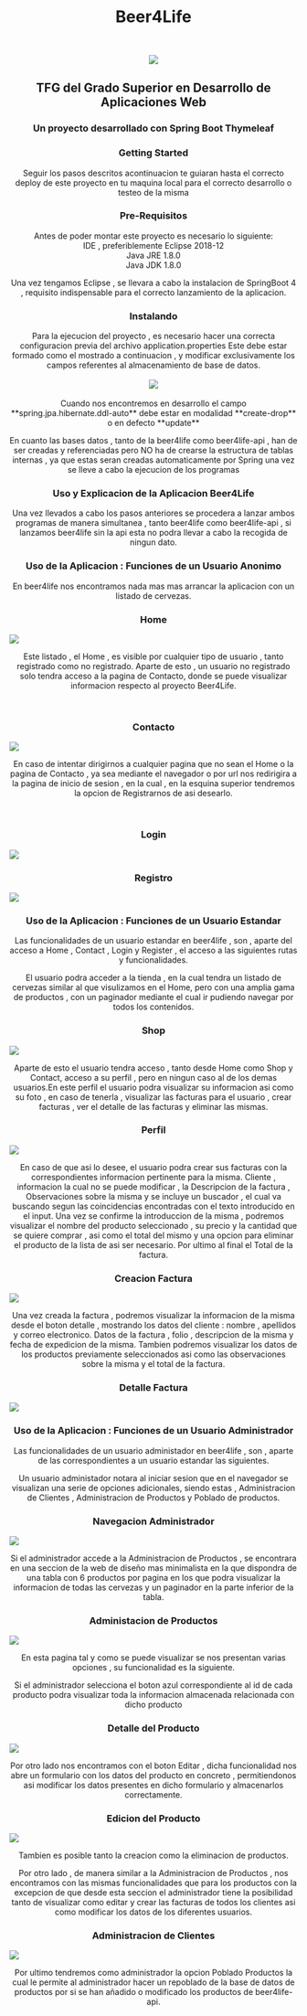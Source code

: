 <h1 align="center">Beer4Life</h1>
<br>
<p align="center">
  <img src="https://github.com/pablopinto/Final-DAW-Project/blob/master/Beer4Life/src/main/resources/static/images/beer4life.png">
</p>

<h2 align="center">TFG del Grado Superior en Desarrollo de Aplicaciones Web</h2>
<h3 align="center">Un proyecto desarrollado con Spring Boot Thymeleaf</h3>
<h3 align="center">Getting Started</h3>
<p align="center"> Seguir los pasos descritos acontinuacion te guiaran hasta el correcto deploy de este proyecto en tu maquina local para el correcto desarrollo o testeo de la misma</p>

<h3 align="center">Pre-Requisitos</h3>
<p align="center">
Antes de poder montar este proyecto es necesario lo siguiente:
  <br>
  IDE , preferiblemente Eclipse 2018-12
  <br>
  Java JRE 1.8.0
  <br>
  Java JDK 1.8.0
</p>
<p align="center">
Una vez tengamos Eclipse , se llevara a cabo la instalacion de SpringBoot 4 , requisito indispensable para el correcto lanzamiento de la aplicacion.
</p>

<h3 align="center">Instalando</h3>
<p align="center">
Para la ejecucion del proyecto , es necesario hacer una correcta configuracion previa del archivo application.properties
Este debe estar formado como el mostrado a continuacion , y modificar exclusivamente los campos referentes al almacenamiento de base de datos.
    <br>
  <br>
<img src="https://github.com/pablopinto/Final-DAW-Project/blob/master/Imagenes/application_properties.PNG">
    <br>
  <br>
Cuando nos encontremos en desarrollo el campo **spring.jpa.hibernate.ddl-auto** debe estar en modalidad **create-drop** o en defecto **update**
 </p>
 <p align="center">
  En cuanto las bases datos , tanto de la beer4life como beer4life-api , han de ser creadas y referenciadas pero NO ha de crearse la estructura de tablas internas , ya que estas seran creadas automaticamente por Spring una vez se lleve a cabo la ejecucion de los programas
  </p>
  
<h3 align="center">Uso y Explicacion de la Aplicacion Beer4Life</h3>
 <p align="center">
  Una vez llevados a cabo los pasos anteriores se procedera a lanzar ambos programas de manera simultanea , tanto beer4life como beer4life-api , si lanzamos beer4life sin la api esta no podra llevar a cabo la recogida de ningun dato.
 </p>
 <h3 align="center">Uso de la Aplicacion : Funciones de un Usuario Anonimo</h3>
  <p align="center">
  En beer4life nos encontramos nada mas mas arrancar la aplicacion con un listado de cervezas.
    <br>
  <h3 align="center">Home</h3>
  <img src="https://github.com/pablopinto/Final-DAW-Project/blob/master/Imagenes/home_sinSesion.PNG">
    <br>
  <p align="center">
  Este listado , el Home , es visible por cualquier tipo de usuario , tanto registrado como no registrado. Aparte de esto , un usuario no registrado solo tendra acceso a la pagina de Contacto, donde se puede visualizar informacion respecto al proyecto Beer4Life.
   </p>
    <br>
  <h3 align="center">Contacto</h3>
  <img src="https://github.com/pablopinto/Final-DAW-Project/blob/master/Imagenes/Contacto_sinSesion.PNG">
    <br>
  <p align="center">
  En caso de intentar dirigirnos a cualquier pagina que no sean el Home o la pagina de Contacto , ya sea mediante el navegador o por url nos redirigira a la pagina de inicio de sesion , en la cual , en la esquina superior tendremos la opcion de Registrarnos de asi desearlo.
   </p>
  <br>
  <h3 align="center">Login</h3>
  <img src="https://github.com/pablopinto/Final-DAW-Project/blob/master/Imagenes/login.PNG">
    <br>
  <h3 align="center">Registro</h3>
  <img src="https://github.com/pablopinto/Final-DAW-Project/blob/master/Imagenes/register.PNG">
    <br>
    <h3 align="center">Uso de la Aplicacion : Funciones de un Usuario Estandar</h3>
      <p align="center">
  Las funcionalidades de un usuario estandar en beer4life , son , aparte del acceso a Home , Contact , Login y Register , el acceso a las siguientes rutas y funcionalidades.
    </p>
      <p align="center">
  El usuario podra acceder a la tienda , en la cual tendra un listado de cervezas similar al que visulizamos en el Home, pero con una amplia gama de productos , con un paginador mediante el cual ir pudiendo navegar por todos los contenidos.
  </p>
    <h3 align="center">Shop</h3>
  <img src="https://github.com/pablopinto/Final-DAW-Project/blob/master/Imagenes/shop.PNG">
  <br>
    <p align="center">
  Aparte de esto el usuario tendra acceso , tanto desde Home como Shop y Contact, acceso a su perfil , pero en ningun caso al de los demas usuarios.En este perfil el usuario podra visualizar su informacion asi como su foto , en caso de tenerla , visualizar las facturas para el usuario , crear facturas , ver el detalle de las facturas y eliminar las mismas.
 </p>
 <h3 align="center">Perfil</h3>
  <img src="https://github.com/pablopinto/Final-DAW-Project/blob/master/Imagenes/Perfil%20usuario.PNG">
  <br>
    <p align="center">
  En caso de que asi lo desee, el usuario podra crear sus facturas con la correspondientes informacion pertinente para la misma. Cliente , informacion la cual no se puede modificar , la Descripcion de la factura , Observaciones sobre la misma y se incluye un buscador , el cual va buscando segun las coincidencias encontradas con el texto introducido en el input. Una vez se confirme la introduccion de la misma , podremos visualizar el nombre del producto seleccionado , su precio y la cantidad que se quiere comprar , asi como el total del mismo y una opcion para eliminar el producto de la lista de asi ser necesario.
 Por ultimo al final el Total de la factura.
 </p>
 <h3 align="center">Creacion Factura</h3>
  <img src="https://github.com/pablopinto/Final-DAW-Project/blob/master/Imagenes/crear_factura.PNG">
  <br>
  <p align="center">
Una vez creada la factura , podremos visualizar la informacion de la misma desde el boton detalle , mostrando los datos del cliente : nombre , apellidos y correo electronico. Datos de la factura , folio , descripcion de la misma y fecha de expedicion de la misma. Tambien podremos visualizar los datos de los productos previamente seleccionados asi como las observaciones sobre la misma y el total de la factura.
 </p>
 <h3 align="center">Detalle Factura</h3>
  <img src="https://github.com/pablopinto/Final-DAW-Project/blob/master/Imagenes/detalle_factura.PNG">
  <br>
   <h3 align="center">Uso de la Aplicacion : Funciones de un Usuario Administrador</h3>
      <p align="center">
  Las funcionalidades de un usuario administador en beer4life , son , aparte de las correspondientes a un usuario estandar las siguientes.
    </p>
    <p align="center">
    Un usuario administador notara al iniciar sesion que en el navegador se visualizan una serie de opciones adicionales, siendo estas , Administracion de Clientes , Administracion de Productos y Poblado de productos.
  </p>
  <h3 align="center">Navegacion Administrador</h3>
  <img src="https://github.com/pablopinto/Final-DAW-Project/blob/master/Imagenes/navegacion%20administrador.PNG">
  <br>
  <p align="center">
  Si el administrador accede a la Administracion de Productos , se encontrara en una seccion de la web de diseño mas minimalista en la que dispondra de una tabla con 6 productos por pagina en los que podra visualizar la informacion de todas las cervezas y un paginador en la parte inferior de la tabla.
  </p>
  <h3 align="center">Administacion de Productos</h3>
  <img src="https://github.com/pablopinto/Final-DAW-Project/blob/master/Imagenes/administacion_productos.PNG">
  <br>
  <p align="center">
  En esta pagina tal y como se puede visualizar se nos presentan varias opciones , su funcionalidad es la siguiente.
  </p>
   <p align="center">
  Si el administrador selecciona el boton azul correspondiente al id de cada producto podra visualizar toda la informacion almacenada relacionada con dicho producto
    </p>
    <h3 align="center">Detalle del Producto</h3>
  <img src="https://github.com/pablopinto/Final-DAW-Project/blob/master/Imagenes/detalle_producto.PNG">
  <br>
  <p align="center">
  Por otro lado nos encontramos con el boton Editar , dicha funcionalidad nos abre un formulario con los datos del producto en concreto , permitiendonos asi modificar los datos presentes en dicho formulario y almacenarlos correctamente.
   </p>
    <h3 align="center">Edicion del Producto</h3>
  <img src="https://github.com/pablopinto/Final-DAW-Project/blob/master/Imagenes/Editar_producto.PNG">
  <br>
  <p align="center">
  Tambien es posible tanto la creacion como la eliminacion de productos.
  </p>
  <p align="center">
  Por otro lado , de manera similar a la Administracion de Productos , nos encontramos con las mismas funcionalidades que para los productos con la excepcion de que desde esta seccion el administrador tiene la posibilidad tanto de visualizar como editar y crear las facturas de todos los clientes asi como modificar los datos de los diferentes usuarios.
   </p>
    <h3 align="center">Administracion de Clientes</h3>
  <img src="https://github.com/pablopinto/Final-DAW-Project/blob/master/Imagenes/administracion_clientes.PNG">
  <br>
  <p align="center">
Por ultimo tendremos como administrador la opcion Poblado Productos la cual le permite al administrador hacer un repoblado de la base de datos de productos por si se han añadido o modificado los productos de beer4life-api.
   </p>
